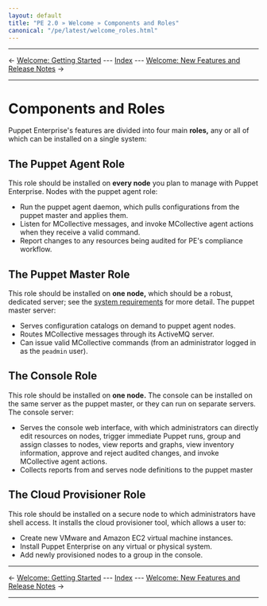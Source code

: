 ```yaml
---
layout: default
title: "PE 2.0 » Welcome » Components and Roles"
canonical: "/pe/latest/welcome_roles.html"
---
```


* * *

&larr; [Welcome: Getting Started](./welcome_getting_started.html) --- [Index](./) --- [Welcome: New Features and Release Notes](./welcome_whats_new.html) &rarr;

* * *

Components and Roles
========

Puppet Enterprise's features are divided into four main **roles,** any or all of which can be installed on a single system:

The Puppet Agent Role
-----

This role should be installed on **every node** you plan to manage with Puppet Enterprise. Nodes with the puppet agent role:

* Run the puppet agent daemon, which pulls configurations from the puppet master and applies them.
* Listen for MCollective messages, and invoke MCollective agent actions when they receive a valid command.
* Report changes to any resources being audited for PE's compliance workflow.

The Puppet Master Role
-----

This role should be installed on **one node,** which should be a robust, dedicated server; see the [system requirements](./install_system_requirements.html) for more detail. The puppet master server:

* Serves configuration catalogs on demand to puppet agent nodes.
* Routes MCollective messages through its ActiveMQ server.
* Can issue valid MCollective commands (from an administrator logged in as the `peadmin` user). 


The Console Role
-----

This role should be installed on **one node.** The console can be installed on the same server as the puppet master, or they can run on separate servers. The console server: 

* Serves the console web interface, with which administrators can directly edit resources on nodes, trigger immediate Puppet runs, group and assign classes to nodes, view reports and graphs, view inventory information, approve and reject audited changes, and invoke MCollective agent actions. 
* Collects reports from and serves node definitions to the puppet master


The Cloud Provisioner Role
-----

This role should be installed on a secure node to which administrators have shell access. It installs the cloud provisioner tool, which allows a user to:

* Create new VMware and Amazon EC2 virtual machine instances.
* Install Puppet Enterprise on any virtual or physical system.
* Add newly provisioned nodes to a group in the console. 

* * *

&larr; [Welcome: Getting Started](./welcome_getting_started.html) --- [Index](./) --- [Welcome: New Features and Release Notes](./welcome_whats_new.html) &rarr;

* * *

